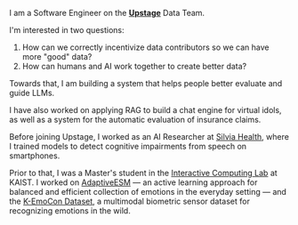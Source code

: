 I am a Software Engineer on the **[Upstage](https://www.upstage.ai/)** Data Team.

I'm interested in two questions:

1. How can we correctly incentivize data contributors so we can have more "good" data?
2. How can humans and AI work together to create better data?

Towards that, I am building a system that helps people better evaluate and guide LLMs.

I have also worked on applying RAG to build a chat engine for virtual idols, as well as a system for the automatic evaluation of insurance claims.

Before joining Upstage, I worked as an AI Researcher at [Silvia Health](https://silvia.io/), where I trained models to detect cognitive impairments from speech on smartphones.

Prior to that, I was a Master's student in the [Interactive Computing Lab](https://ic.kaist.ac.kr/) at KAIST. I worked on [AdaptiveESM](https://github.com/cheulyop/AdaptiveESM) — an active learning approach for balanced and efficient collection of emotions in the everyday setting — and the [K-EmoCon Dataset](https://doi.org/10.5281/zenodo.3762961), a multimodal biometric sensor dataset for recognizing emotions in the wild.
